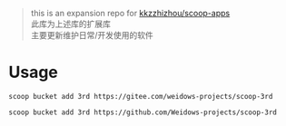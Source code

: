 <!--
 * @?: *********************************************************************
 * @Author: Weidows
 * @Date: 2021-10-08 18:09:46
 * @LastEditors: Weidows
 * @LastEditTime: 2022-01-27 22:06:56
 * @FilePath: \scoop-3rd\README.md
 * @Description:
 * @!: *********************************************************************
-->

> this is an expansion repo for [kkzzhizhou/scoop-apps](https://github.com/kkzzhizhou/scoop-apps) \
> 此库为上述库的扩展库 \
> 主要更新维护日常/开发使用的软件

# Usage

```
scoop bucket add 3rd https://gitee.com/weidows-projects/scoop-3rd
```

```
scoop bucket add 3rd https://github.com/Weidows-projects/scoop-3rd
```
